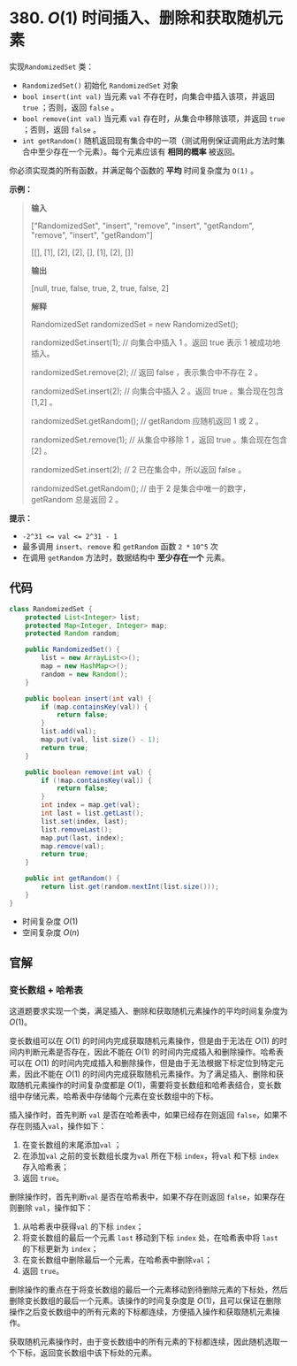 # 380. $O(1)$ 时间插入、删除和获取随机元素

实现`RandomizedSet` 类：

*   `RandomizedSet()` 初始化 `RandomizedSet` 对象
*   `bool insert(int val)` 当元素 `val` 不存在时，向集合中插入该项，并返回 `true` ；否则，返回 `false` 。
*   `bool remove(int val)` 当元素 `val` 存在时，从集合中移除该项，并返回 `true` ；否则，返回 `false` 。
*   `int getRandom()` 随机返回现有集合中的一项（测试用例保证调用此方法时集合中至少存在一个元素）。每个元素应该有 **相同的概率**  被返回。

你必须实现类的所有函数，并满足每个函数的 **平均**  时间复杂度为 `O(1)` 。

**示例：** 

> **输入** 
>
> \["RandomizedSet", "insert", "remove", "insert", "getRandom", "remove", "insert", "getRandom"]
>
> \[\[], \[1], \[2], \[2], \[], \[1], \[2], \[]]
>
> **输出** 
>
> \[null, true, false, true, 2, true, false, 2]
>
> **解释** 
>
> RandomizedSet randomizedSet = new RandomizedSet\(\);
>
> randomizedSet\.insert\(1\); // 向集合中插入 1 。返回 true 表示 1 被成功地插入。
>
> randomizedSet\.remove\(2\); // 返回 false ，表示集合中不存在 2 。
>
> randomizedSet\.insert\(2\); // 向集合中插入 2 。返回 true 。集合现在包含 \[1,2] 。
>
> randomizedSet\.getRandom\(\); // getRandom 应随机返回 1 或 2 。
>
> randomizedSet\.remove\(1\); // 从集合中移除 1 ，返回 true 。集合现在包含 \[2] 。
>
> randomizedSet\.insert\(2\); // 2 已在集合中，所以返回 false 。
>
> randomizedSet\.getRandom\(\); // 由于 2 是集合中唯一的数字，getRandom 总是返回 2 。

**提示：** 

*   `-2^31 <= val <= 2^31 - 1`
*   最多调用 `insert`、`remove` 和 `getRandom` 函数 `2 *` `10^5` 次
*   在调用 `getRandom` 方法时，数据结构中 **至少存在一个**  元素。

## 代码

```java
class RandomizedSet {
    protected List<Integer> list;
    protected Map<Integer, Integer> map;
    protected Random random;

    public RandomizedSet() {
        list = new ArrayList<>();
        map = new HashMap<>();
        random = new Random();
    }

    public boolean insert(int val) {
        if (map.containsKey(val)) {
            return false;
        }
        list.add(val);
        map.put(val, list.size() - 1);
        return true;
    }

    public boolean remove(int val) {
        if (!map.containsKey(val)) {
            return false;
        }
        int index = map.get(val);
        int last = list.getLast();
        list.set(index, last);
        list.removeLast();
        map.put(last, index);
        map.remove(val);
        return true;
    }

    public int getRandom() {
        return list.get(random.nextInt(list.size()));
    }
}
```

- 时间复杂度 $O(1)$
- 空间复杂度 $O(n)$

## 官解

### 变长数组 + 哈希表

这道题要求实现一个类，满足插入、删除和获取随机元素操作的平均时间复杂度为 $O(1)$。

变长数组可以在 $O(1)$ 的时间内完成获取随机元素操作，但是由于无法在 $O(1)$ 的时间内判断元素是否存在，因此不能在 $O(1)$ 的时间内完成插入和删除操作。哈希表可以在 $O(1)$ 的时间内完成插入和删除操作，但是由于无法根据下标定位到特定元素，因此不能在 $O(1)$ 的时间内完成获取随机元素操作。为了满足插入、删除和获取随机元素操作的时间复杂度都是 $O(1)$，需要将变长数组和哈希表结合，变长数组中存储元素，哈希表中存储每个元素在变长数组中的下标。

插入操作时，首先判断 `val` 是否在哈希表中，如果已经存在则返回 `false`，如果不存在则插入`val`，操作如下：

1. 在变长数组的末尾添加`val` ；
2. 在添加`val` 之前的变长数组长度为`val` 所在下标 `index`，将`val` 和下标 `index` 存入哈希表；
3. 返回 `true`。

删除操作时，首先判断`val` 是否在哈希表中，如果不存在则返回 `false`，如果存在则删除 `val`，操作如下：

1. 从哈希表中获得`val` 的下标 `index`；
2. 将变长数组的最后一个元素 `last` 移动到下标 `index` 处，在哈希表中将 `last` 的下标更新为 `index`；
3. 在变长数组中删除最后一个元素，在哈希表中删除`val`；
4. 返回 `true`。

删除操作的重点在于将变长数组的最后一个元素移动到待删除元素的下标处，然后删除变长数组的最后一个元素。该操作的时间复杂度是 $O(1)$，且可以保证在删除操作之后变长数组中的所有元素的下标都连续，方便插入操作和获取随机元素操作。

获取随机元素操作时，由于变长数组中的所有元素的下标都连续，因此随机选取一个下标，返回变长数组中该下标处的元素。
